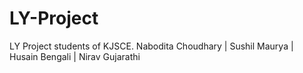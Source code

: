 # LY-Project
LY Project students of KJSCE. Nabodita Choudhary | Sushil Maurya | Husain Bengali | Nirav Gujarathi

